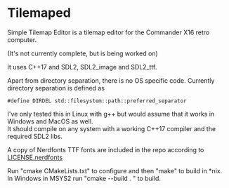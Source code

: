 # Tilemaped
Simple Tilemap Editor is a tilemap editor for the Commander X16 retro computer.

(It's not currently complete, but is being worked on)

It uses C++17 and SDL2, SDL2_image and SDL2_ttf.

Apart from directory separation, there is no OS specific code.
Currently directory separation is defined as    
```
#define DIRDEL std::filesystem::path::preferred_separator    
```
I've only tested this in Linux with g++ but would assume that it works in Windows and MacOS as well.    
It should compile on any system with a working C++17 compiler and the required SDL2 libs.

A copy of Nerdfonts TTF fonts are included in the repo according to [LICENSE.nerdfonts](https://github.com/ryanoasis/nerd-fonts/blob/master/LICENSE)

Run "cmake CMakeLists.txt" to configure and then "make" to build in \*nix.
In Windows in MSYS2 run "cmake --build . " to build.
